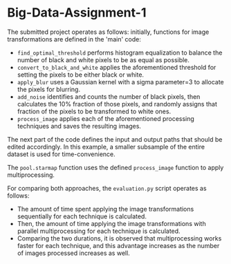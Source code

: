 # Big-Data-Assignment-1

The submitted project operates as follows: initially, functions for image transformations are defined in the 'main' code:

- `find_optimal_threshold` performs histogram equalization to balance the number of black and white pixels to be as equal as possible.
- `convert_to_black_and_white` applies the aforementioned threshold for setting the pixels to be either black or white.
- `apply_blur` uses a Gaussian kernel with a sigma parameter=3 to allocate the pixels for blurring.
- `add_noise` identifies and counts the number of black pixels, then calculates the 10% fraction of those pixels, and randomly assigns that fraction of the pixels to be transformed to white ones.
- `process_image` applies each of the aforementioned processing techniques and saves the resulting images.

The next part of the code defines the input and output paths that should be edited accordingly. In this example, a smaller subsample of the entire dataset is used for time-convenience.

The `pool.starmap` function uses the defined `process_image` function to apply multiprocessing.

For comparing both approaches, the `evaluation.py` script operates as follows:
- The amount of time spent applying the image transformations sequentially for each technique is calculated.
- Then, the amount of time applying the image transformations with parallel multiprocessing for each technique is calculated.
- Comparing the two durations, it is observed that multiprocessing works faster for each technique, and this advantage increases as the number of images processed increases as well.
